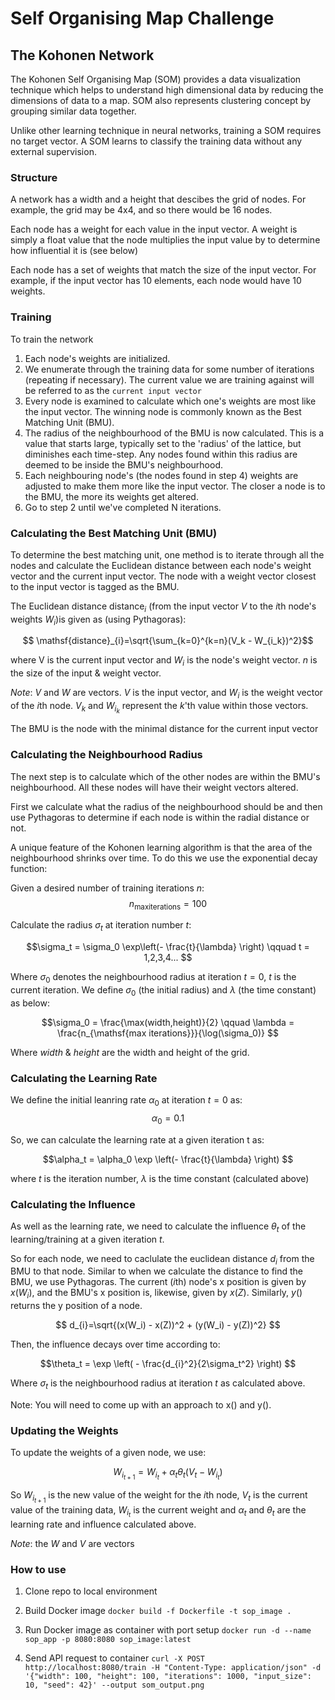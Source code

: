 # Self Organising Map Challenge

## The Kohonen Network

The Kohonen Self Organising Map (SOM) provides a data visualization technique which helps to understand high dimensional data by reducing the dimensions of data to a map. SOM also represents clustering concept by grouping similar data together.

Unlike other learning technique in neural networks, training a SOM requires no target vector. A SOM learns to classify the training data without any external supervision.

### Structure
A network has a width and a height that descibes the grid of nodes.  For example, the grid may be 4x4, and so there would be 16 nodes.

Each node has a weight for each value in the input vector.  A weight is simply a float value that the node multiplies the input value by to determine how influential it is (see below)

Each node has a set of weights that match the size of the input vector.  For example, if the input vector has 10 elements, each node would have 10 weights.

### Training 
To train the network

1. Each node's weights are initialized.
2. We enumerate through the training data for some number of iterations (repeating if necessary).  The current value we are training against will be referred to as the `current input vector`
3. Every node is examined to calculate which one's weights are most like the input vector. The winning node is commonly known as the Best Matching Unit (BMU).
4. The radius of the neighbourhood of the BMU is now calculated. This is a value that starts large, typically set to the 'radius' of the lattice,  but diminishes each time-step. Any nodes found within this radius are deemed to be inside the BMU's neighbourhood.
5. Each neighbouring node's (the nodes found in step 4) weights are adjusted to make them more like the input vector. The closer a node is to the BMU, the more its weights get altered.
6. Go to step 2 until we've completed N iterations.
    

### Calculating the Best Matching Unit (BMU)

To determine the best matching unit, one method is to iterate through all the nodes and calculate the Euclidean distance between each node's weight vector and the current input vector. The node with a weight vector closest to the input vector is tagged as the BMU.

The Euclidean distance $\mathsf{distance}_{i}$ (from the input vector $V$ to the $i$th node's weights $W_i$)is given as (using Pythagoras):

$$ \mathsf{distance}_{i}=\sqrt{\sum_{k=0}^{k=n}(V_k - W_{i_k})^2}$$

where V is the current input vector and $W_i$ is the node's weight vector.  $n$ is the size of the input & weight vector.

*Note*: $V$ and $W$ are vectors.  $V$ is the input vector, and $W_i$ is the weight vector of the $i$th node.  $V_k$ and $W_{i_k}$ represent the $k$'th value within those vectors.  

The BMU is the node with the minimal distance for the current input vector

### Calculating the Neighbourhood Radius

The next step is to calculate which of the other nodes are within the BMU's neighbourhood. All these nodes will have their weight vectors altered.

First we calculate what the radius of the neighbourhood should be and then use Pythagoras to determine if each node is within the radial distance or not.

A unique feature of the Kohonen learning algorithm is that the area of the neighbourhood shrinks over time. To do this we use the exponential decay function:

Given a desired number of training iterations $n$:
$$n_{\mathsf{max iterations}} = 100$$

Calculate the radius $\sigma_t$ at iteration number $t$:

$$\sigma_t = \sigma_0 \exp\left(- \frac{t}{\lambda} \right) \qquad t = 1,2,3,4... $$

Where $\sigma_0$ denotes the neighbourhood radius at iteration $t=0$, $t$ is the current iteration. We define $\sigma_0$ (the initial radius) and $\lambda$ (the time constant) as below:

$$\sigma_0 = \frac{\max(width,height)}{2} \qquad \lambda = \frac{n_{\mathsf{max iterations}}}{\log(\sigma_0)} $$

Where $width$ & $height$ are the width and height of the grid.

### Calculating the Learning Rate

We define the initial leanring rate $\alpha_0$ at iteration $t = 0$ as:
$$\alpha_0 = 0.1$$

So, we can calculate the learning rate at a given iteration t as:

$$\alpha_t = \alpha_0 \exp \left(- \frac{t}{\lambda} \right) $$

where $t$ is the iteration number, $\lambda$ is the time constant (calculated above)
        
### Calculating the Influence

As well as the learning rate, we need to calculate the influence $\theta_t$ of the learning/training at a given iteration $t$.  

So for each node, we need to caclulate the euclidean distance $d_i$ from the BMU to that node.  Similar to when we calculate the distance to find the BMU, we use Pythagoras.  The current ($i$th) node's x position is given by $x(W_i)$, and the BMU's x position is, likewise, given by $x(Z)$.  Similarly, $y()$ returns the y position of a node.

$$ d_{i}=\sqrt{(x(W_i) - x(Z))^2 + (y(W_i) - y(Z))^2} $$

Then, the influence decays over time according to:

$$\theta_t = \exp \left( - \frac{d_{i}^2}{2\sigma_t^2} \right) $$

Where $\sigma_t$ is the neighbourhood radius at iteration $t$ as calculated above. 

Note: You will need to come up with an approach to x() and y().


### Updating the Weights

To update the weights of a given node, we use:

$$W_{i_{t+1}} = W_{i_t} + \alpha_t \theta_t (V_t - W_{i_t})$$
        
So $W_{i_{t+1}}$ is the new value of the weight for the $i$th node, $V_t$ is the current value of the training data, $W_{i_t}$ is the current weight and $\alpha_t$ and $\theta_t$ are the learning rate and influence calculated above.

*Note*: the $W$ and $V$ are vectors 

### How to use

1. Clone repo to local environment

2. Build Docker image
```docker build -f Dockerfile -t sop_image .```

3. Run Docker image as container with port setup
```docker run -d --name sop_app -p 8080:8080 sop_image:latest ```

4. Send API request to container
```curl -X POST http://localhost:8080/train -H "Content-Type: application/json" -d '{"width": 100, "height": 100, "iterations": 1000, "input_size": 10, "seed": 42}' --output som_output.png```


